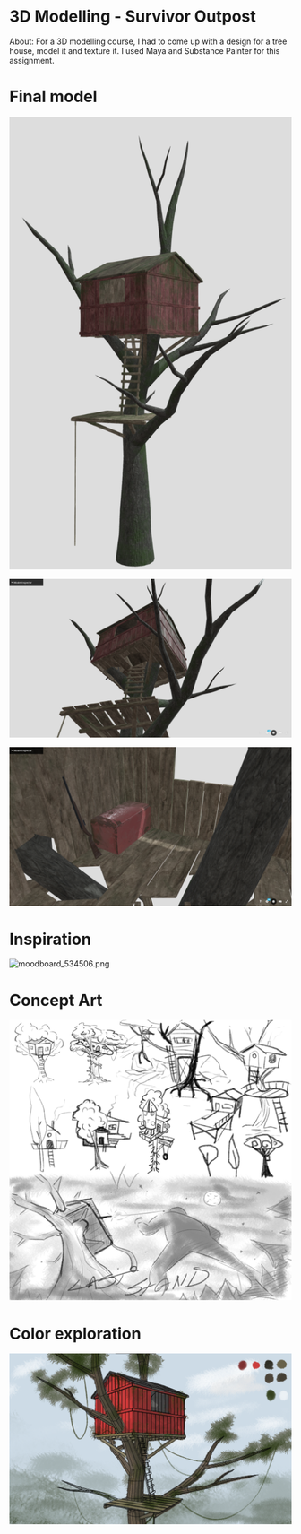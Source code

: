 # 3D Modelling - Survivor Outpost

About: For a 3D modelling course, I had to come up with a design for a tree house, model it and texture it. I used Maya and Substance Painter for this assignment.

# Final model

![Screenshot (1243).png](3D%20Modelling%20-%20Survivor%20Outpost%20d31a81df1b0d4fb39fe1d8eaba1edbcd/Screenshot_(1243).png)

![Screenshot (1244).png](3D%20Modelling%20-%20Survivor%20Outpost%20d31a81df1b0d4fb39fe1d8eaba1edbcd/Screenshot_(1244).png)

![Screenshot (1245).png](3D%20Modelling%20-%20Survivor%20Outpost%20d31a81df1b0d4fb39fe1d8eaba1edbcd/Screenshot_(1245).png)

# Inspiration

![moodboard_534506.png](3D%20Modelling%20-%20Survivor%20Outpost%20d31a81df1b0d4fb39fe1d8eaba1edbcd/moodboard_534506.png)

# Concept Art

![534506 sketches.png](3D%20Modelling%20-%20Survivor%20Outpost%20d31a81df1b0d4fb39fe1d8eaba1edbcd/534506_sketches.png)

# Color exploration

![Color research.png](3D%20Modelling%20-%20Survivor%20Outpost%20d31a81df1b0d4fb39fe1d8eaba1edbcd/Color_research.png)